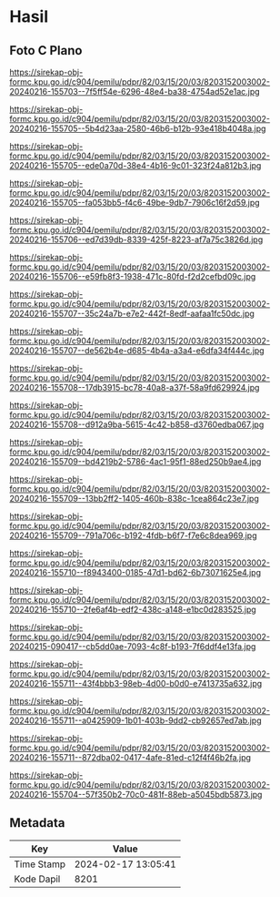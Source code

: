 # Hasil

## Foto C Plano

https://sirekap-obj-formc.kpu.go.id/c904/pemilu/pdpr/82/03/15/20/03/8203152003002-20240216-155703--7f5ff54e-6296-48e4-ba38-4754ad52e1ac.jpg

https://sirekap-obj-formc.kpu.go.id/c904/pemilu/pdpr/82/03/15/20/03/8203152003002-20240216-155705--5b4d23aa-2580-46b6-b12b-93e418b4048a.jpg

https://sirekap-obj-formc.kpu.go.id/c904/pemilu/pdpr/82/03/15/20/03/8203152003002-20240216-155705--ede0a70d-38e4-4b16-9c01-323f24a812b3.jpg

https://sirekap-obj-formc.kpu.go.id/c904/pemilu/pdpr/82/03/15/20/03/8203152003002-20240216-155705--fa053bb5-f4c6-49be-9db7-7906c16f2d59.jpg

https://sirekap-obj-formc.kpu.go.id/c904/pemilu/pdpr/82/03/15/20/03/8203152003002-20240216-155706--ed7d39db-8339-425f-8223-af7a75c3826d.jpg

https://sirekap-obj-formc.kpu.go.id/c904/pemilu/pdpr/82/03/15/20/03/8203152003002-20240216-155706--e59fb8f3-1938-471c-80fd-f2d2cefbd09c.jpg

https://sirekap-obj-formc.kpu.go.id/c904/pemilu/pdpr/82/03/15/20/03/8203152003002-20240216-155707--35c24a7b-e7e2-442f-8edf-aafaa1fc50dc.jpg

https://sirekap-obj-formc.kpu.go.id/c904/pemilu/pdpr/82/03/15/20/03/8203152003002-20240216-155707--de562b4e-d685-4b4a-a3a4-e6dfa34f444c.jpg

https://sirekap-obj-formc.kpu.go.id/c904/pemilu/pdpr/82/03/15/20/03/8203152003002-20240216-155708--17db3915-bc78-40a8-a37f-58a9fd629924.jpg

https://sirekap-obj-formc.kpu.go.id/c904/pemilu/pdpr/82/03/15/20/03/8203152003002-20240216-155708--d912a9ba-5615-4c42-b858-d3760edba067.jpg

https://sirekap-obj-formc.kpu.go.id/c904/pemilu/pdpr/82/03/15/20/03/8203152003002-20240216-155709--bd4219b2-5786-4ac1-95f1-88ed250b9ae4.jpg

https://sirekap-obj-formc.kpu.go.id/c904/pemilu/pdpr/82/03/15/20/03/8203152003002-20240216-155709--13bb2ff2-1405-460b-838c-1cea864c23e7.jpg

https://sirekap-obj-formc.kpu.go.id/c904/pemilu/pdpr/82/03/15/20/03/8203152003002-20240216-155709--791a706c-b192-4fdb-b6f7-f7e6c8dea969.jpg

https://sirekap-obj-formc.kpu.go.id/c904/pemilu/pdpr/82/03/15/20/03/8203152003002-20240216-155710--f8943400-0185-47d1-bd62-6b73071625e4.jpg

https://sirekap-obj-formc.kpu.go.id/c904/pemilu/pdpr/82/03/15/20/03/8203152003002-20240216-155710--2fe6af4b-edf2-438c-a148-e1bc0d283525.jpg

https://sirekap-obj-formc.kpu.go.id/c904/pemilu/pdpr/82/03/15/20/03/8203152003002-20240215-090417--cb5dd0ae-7093-4c8f-b193-7f6ddf4e13fa.jpg

https://sirekap-obj-formc.kpu.go.id/c904/pemilu/pdpr/82/03/15/20/03/8203152003002-20240216-155711--43f4bbb3-98eb-4d00-b0d0-e7413735a632.jpg

https://sirekap-obj-formc.kpu.go.id/c904/pemilu/pdpr/82/03/15/20/03/8203152003002-20240216-155711--a0425909-1b01-403b-9dd2-cb92657ed7ab.jpg

https://sirekap-obj-formc.kpu.go.id/c904/pemilu/pdpr/82/03/15/20/03/8203152003002-20240216-155711--872dba02-0417-4afe-81ed-c12f4f46b2fa.jpg

https://sirekap-obj-formc.kpu.go.id/c904/pemilu/pdpr/82/03/15/20/03/8203152003002-20240216-155704--57f350b2-70c0-481f-88eb-a5045bdb5873.jpg


## Metadata

| Key        | Value               |
| ---------- | ------------------- |
| Time Stamp | 2024-02-17 13:05:41 |
| Kode Dapil | 8201                |



